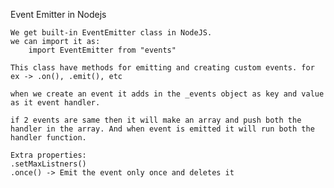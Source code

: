 Event Emitter in Nodejs

    We get built-in EventEmitter class in NodeJS.
    we can import it as:
        import EventEmitter from "events"

    This class have methods for emitting and creating custom events. for ex -> .on(), .emit(), etc

    when we create an event it adds in the _events object as key and value as it event handler.

    if 2 events are same then it will make an array and push both the handler in the array. And when event is emitted it will run both the handler function.

    Extra properties:
    .setMaxListners()
    .once() -> Emit the event only once and deletes it